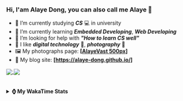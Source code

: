 ### Hi, **I'am Alaye Dong**, you can also call me **Alaye** 👋

- 📖 I’m currently studying ***CS*** 💻 in university
- 🌱 I’m currently learning ***Embedded Developing***, ***Web Developing***
- 🤔 I’m looking for help with ***"How to learn CS well"***
- 🤩 I like ***digital technology*** 📱, ***photography*** 📸
- 🖼️ My photographs page: **[[AlayeVast 500px](https://500px.com.cn/AlayeVast)]**
- 📰 My blog site: **[https://alaye-dong.github.io/]**

<!--
[![Alaye's GitHub stats](https://github-readme-stats.vercel.app/api?username=Alaye-Dong&custom_title=Alaye%20Dong`s%20GitHub%20stats&show_icons=true&rank_icon=percentile&theme=transparent&include_all_commits=true&count_private=true)](https://github.com/anuraghazra/github-readme-stats) 
[![Top Langs](https://github-readme-stats.vercel.app/api/top-langs/?username=Alaye-Dong\&layout=compact&theme=transparent)](https://github.com/anuraghazra/github-readme-stats)
-->
<a href="https://github.com/anuraghazra/github-readme-stats">
  <img height=200 align="center" src="https://github-readme-stats.vercel.app/api?username=Alaye-Dong&custom_title=Alaye%20Dong`s%20GitHub%20stats&show_icons=true&rank_icon=percentile&theme=transparent&include_all_commits=true&count_private=true" />
</a>
<a href="https://github.com/anuraghazra/convoychat">
  <img height=200 align="center" src="https://github-readme-stats.vercel.app/api/top-langs/?username=Alaye-Dong&layout=compact&theme=transparent&include_all_commits=true&count_private=true&langs_count=8&card_width=300" />
</a>

<br />
<br />

<div style="display:none"> 
  <img src="https://visitor-badge.laobi.icu/badge?page_id=Alaye-Dong.Alaye-Dong"/>
</div>
<br />

<details>	
  <summary><b> ⌚ My WakaTime Stats </b></summary>

<br />

<!--START_SECTION:waka-->
![Code Time](http://img.shields.io/badge/Code%20Time-221%20hrs%208%20mins-blue)

![Profile Views](http://img.shields.io/badge/Profile%20Views-6-blue)

![Lines of code](https://img.shields.io/badge/From%20Hello%20World%20I%27ve%20Written-778.2%20thousand%20lines%20of%20code-blue)

**🐱 My GitHub Data** 

> 📦 67.8 kB Used in GitHub's Storage 
 > 
> 🏆 147 Contributions in the Year 2024
 > 
> 🚫 Not Opted to Hire
 > 
> 📜 12 Public Repositories 
 > 
> 🔑 5 Private Repositories 
 > 
**I'm a Night 🦉** 

```text
🌞 Morning                49 commits          █░░░░░░░░░░░░░░░░░░░░░░░░   05.08 % 
🌆 Daytime                340 commits         █████████░░░░░░░░░░░░░░░░   35.23 % 
🌃 Evening                380 commits         ██████████░░░░░░░░░░░░░░░   39.38 % 
🌙 Night                  196 commits         █████░░░░░░░░░░░░░░░░░░░░   20.31 % 
```
📅 **I'm Most Productive on Sunday** 

```text
Monday                   139 commits         ████░░░░░░░░░░░░░░░░░░░░░   14.40 % 
Tuesday                  111 commits         ███░░░░░░░░░░░░░░░░░░░░░░   11.50 % 
Wednesday                109 commits         ███░░░░░░░░░░░░░░░░░░░░░░   11.30 % 
Thursday                 139 commits         ████░░░░░░░░░░░░░░░░░░░░░   14.40 % 
Friday                   126 commits         ███░░░░░░░░░░░░░░░░░░░░░░   13.06 % 
Saturday                 129 commits         ███░░░░░░░░░░░░░░░░░░░░░░   13.37 % 
Sunday                   212 commits         █████░░░░░░░░░░░░░░░░░░░░   21.97 % 
```


📊 **This Week I Spent My Time On** 

```text
💬 Programming Languages: 
Vue.js                   10 hrs 38 mins      ██████████████░░░░░░░░░░░   57.01 % 
TypeScript               3 hrs 2 mins        ████░░░░░░░░░░░░░░░░░░░░░   16.27 % 
Python                   2 hrs 10 mins       ███░░░░░░░░░░░░░░░░░░░░░░   11.63 % 
Markdown                 1 hr 31 mins        ██░░░░░░░░░░░░░░░░░░░░░░░   08.14 % 
C++                      32 mins             █░░░░░░░░░░░░░░░░░░░░░░░░   02.86 % 

🔥 Editors: 
VS Code                  18 hrs 25 mins      █████████████████████████   98.66 % 
IntelliJ IDEA            15 mins             ░░░░░░░░░░░░░░░░░░░░░░░░░   01.34 % 

🐱‍💻 Projects: 
Intelli-Agri-Hub         11 hrs 6 mins       ███████████████░░░░░░░░░░   59.47 % 
ruoyi-plus-vben5         3 hrs 12 mins       ████░░░░░░░░░░░░░░░░░░░░░   17.20 % 
Python_Study             2 hrs 21 mins       ███░░░░░░░░░░░░░░░░░░░░░░   12.66 % 
grove-apple-recognition  1 hr 12 mins        ██░░░░░░░░░░░░░░░░░░░░░░░   06.46 % 
VSCode_C                 32 mins             █░░░░░░░░░░░░░░░░░░░░░░░░   02.86 % 
```

**I Mostly Code in C** 

```text
C                        7 repos             ██████████░░░░░░░░░░░░░░░   38.89 % 
C++                      3 repos             ████░░░░░░░░░░░░░░░░░░░░░   16.67 % 
TypeScript               3 repos             ████░░░░░░░░░░░░░░░░░░░░░   16.67 % 
Vue                      1 repo              █░░░░░░░░░░░░░░░░░░░░░░░░   05.56 % 
SCSS                     1 repo              █░░░░░░░░░░░░░░░░░░░░░░░░   05.56 % 
```



**Timeline**

![Lines of Code chart](https://raw.githubusercontent.com/Alaye-Dong/Alaye-Dong/main/assets/bar_graph.png)


 Last Updated on 25/11/2024 18:47:21 UTC
<!--END_SECTION:waka-->

</details>
